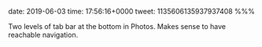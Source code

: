 date: 2019-06-03
time: 17:56:16+0000
tweet: 1135606135937937408
%%%

Two levels of tab bar at the bottom in Photos. Makes sense to have reachable navigation.
